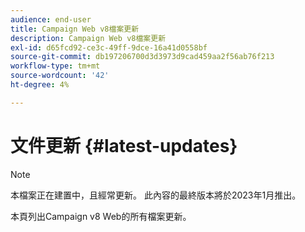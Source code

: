 ```yaml
---
audience: end-user
title: Campaign Web v8檔案更新
description: Campaign Web v8檔案更新
exl-id: d65fcd92-ce3c-49ff-9dce-16a41d0558bf
source-git-commit: db197206700d3d3973d9cad459aa2f56ab76f213
workflow-type: tm+mt
source-wordcount: '42'
ht-degree: 4%

---
```


# 文件更新 {#latest-updates}

>[!NOTE]
>
>本檔案正在建置中，且經常更新。 此內容的最終版本將於2023年1月推出。

本頁列出Campaign v8 Web的所有檔案更新。
